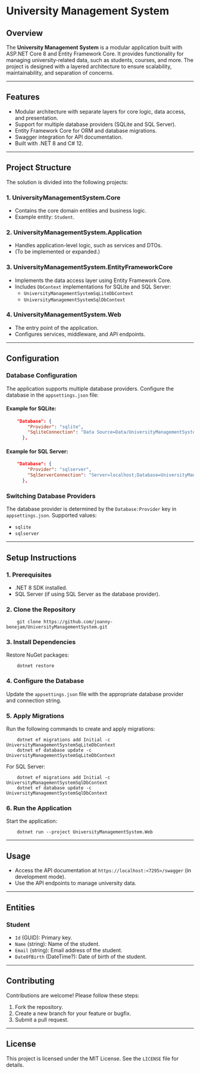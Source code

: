 ﻿# University Management System

## Overview
The **University Management System** is a modular application built with ASP.NET Core 8 and Entity Framework Core. It provides functionality for managing university-related data, such as students, courses, and more. The project is designed with a layered architecture to ensure scalability, maintainability, and separation of concerns.

---

## Features
- Modular architecture with separate layers for core logic, data access, and presentation.
- Support for multiple database providers (SQLite and SQL Server).
- Entity Framework Core for ORM and database migrations.
- Swagger integration for API documentation.
- Built with .NET 8 and C# 12.

---

## Project Structure
The solution is divided into the following projects:

### **1. UniversityManagementSystem.Core**
- Contains the core domain entities and business logic.
- Example entity: `Student`.

### **2. UniversityManagementSystem.Application**
- Handles application-level logic, such as services and DTOs.
- (To be implemented or expanded.)

### **3. UniversityManagementSystem.EntityFrameworkCore**
- Implements the data access layer using Entity Framework Core.
- Includes `DbContext` implementations for SQLite and SQL Server:
  - `UniversityManagementSystemSqLiteDbContext`
  - `UniversityManagementSystemSqlDbContext`

### **4. UniversityManagementSystem.Web**
- The entry point of the application.
- Configures services, middleware, and API endpoints.

---

## Configuration

### **Database Configuration**
The application supports multiple database providers. Configure the database in the `appsettings.json` file:

#### Example for SQLite:
```json
    "Database": {
        "Provider": "sqlite",
        "SqliteConnection": "Data Source=Data/UniversityManagementSystem.db"
      },
```
#### Example for SQL Server:
```json
    "Database": {
        "Provider": "sqlserver",
        "SqlServerConnection": "Server=localhost;Database=UniversityManagementSystemDb;User Id=sa;Password=password*;TrustServerCertificate=True;"
      },
```

### **Switching Database Providers**
The database provider is determined by the `Database:Provider` key in `appsettings.json`. Supported values:
- `sqlite`
- `sqlserver`

---

## Setup Instructions

### **1. Prerequisites**
- .NET 8 SDK installed.
- SQL Server (if using SQL Server as the database provider).

### **2. Clone the Repository**
```
    git clone https://github.com/joanny-benejam/UniversityManagementSystem.git
```

### **3. Install Dependencies**
Restore NuGet packages:
```
    dotnet restore
```

### **4. Configure the Database**
Update the `appsettings.json` file with the appropriate database provider and connection string.

### **5. Apply Migrations**
Run the following commands to create and apply migrations:
```
    dotnet ef migrations add Initial -c UniversityManagementSystemSqLiteDbContext 
    dotnet ef database update -c UniversityManagementSystemSqLiteDbContext
```

For SQL Server:
```
    dotnet ef migrations add Initial -c UniversityManagementSystemSqlDbContext 
    dotnet ef database update -c UniversityManagementSystemSqlDbContext
```

### **6. Run the Application**
Start the application:
```
    dotnet run --project UniversityManagementSystem.Web
```

---

## Usage
- Access the API documentation at `https://localhost:<7295>/swagger` (in development mode).
- Use the API endpoints to manage university data.

---

## Entities
### **Student**
- `Id` (GUID): Primary key.
- `Name` (string): Name of the student.
- `Email` (string): Email address of the student.
- `DateOfBirth` (DateTime?): Date of birth of the student.

---

## Contributing
Contributions are welcome! Please follow these steps:
1. Fork the repository.
2. Create a new branch for your feature or bugfix.
3. Submit a pull request.

---

## License
This project is licensed under the MIT License. See the `LICENSE` file for details.